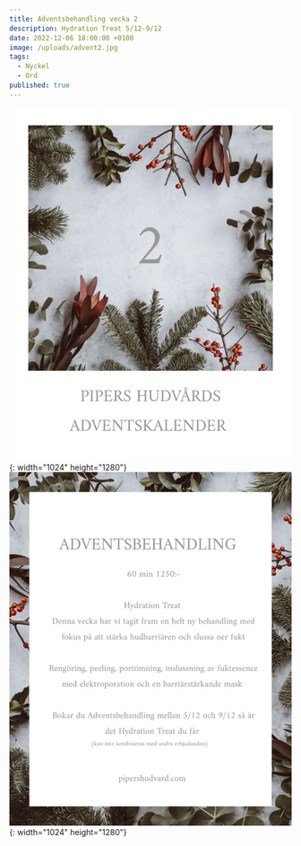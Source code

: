 ```yaml
---
title: Adventsbehandling vecka 2
description: Hydration Treat 5/12-9/12
date: 2022-12-06 18:00:00 +0100
image: /uploads/advent2.jpg
tags:
  - Nyckel
  - Ord
published: true
---
```

![](/uploads/advent2.jpg){: width="1024" height="1280"}![](/uploads/advent22.jpg){: width="1024" height="1280"}